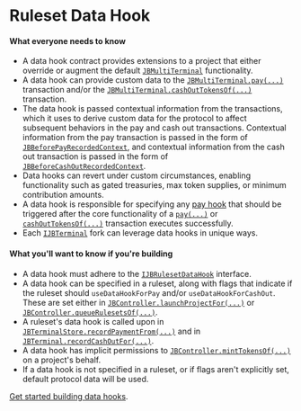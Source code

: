# Ruleset Data Hook

#### What everyone needs to know

* A data hook contract provides extensions to a project that either override or augment the default [`JBMultiTerminal`](/docs/v4/api/core/JBMultiTerminal.md) functionality.
* A data hook can provide custom data to the [`JBMultiTerminal.pay(...)`](/docs/v4/api/core/JBMultiTerminal.md#pay) transaction and/or the [`JBMultiTerminal.cashOutTokensOf(...)`](/docs/v4/api/core/JBMultiTerminal.md#cashouttokensof) transaction.
* The data hook is passed contextual information from the transactions, which it uses to derive custom data for the protocol to affect subsequent behaviors in the pay and cash out transactions. Contextual information from the pay transaction is passed in the form of [`JBBeforePayRecordedContext`](/docs/v4/api/core/structs/JBBeforePayRecordedContext.md), and contextual information from the cash out transaction is passed in the form of [`JBBeforeCashOutRecordedContext`](/docs/v4/api/core/structs/JBBeforeCashOutRecordedContext.md).
* Data hooks can revert under custom circumstances, enabling functionality such as gated treasuries, max token supplies, or minimum contribution amounts.
* A data hook is responsible for specifying any [pay hook](pay-hook.md) that should be triggered after the core functionality of a [`pay(...)`](/docs/v4/api/core/JBMultiTerminal.md#pay) or [`cashOutTokensOf(...)`](/docs/v4/api/core/JBMultiTerminal.md#cashouttokensof) transaction executes successfully.
* Each [`IJBTerminal`](/docs/v4/api/core/interfaces/IJBTerminal.md) fork can leverage data hooks in unique ways.

#### What you'll want to know if you're building

* A data hook must adhere to the [`IJBRulesetDataHook`](/docs/v4/api/core/interfaces/IJBRulesetDataHook.md) interface.
* A data hook can be specified in a ruleset, along with flags that indicate if the ruleset should `useDataHookForPay` and/or `useDataHookForCashOut`. These are set either in [`JBController.launchProjectFor(...)`](/docs/v4/api/core/JBController.md#launchprojectfor) or [`JBController.queueRulesetsOf(...)`](/docs/v4/api/core/JBController.md#queuerulesetsof).
* A ruleset's data hook is called upon in [`JBTerminalStore.recordPaymentFrom(...)`](/docs/v4/api/core/JBTerminalStore.md#recordpaymentfrom) and in [`JBTerminal.recordCashOutFor(...)`](/docs/v4/api/core/JBTerminalStore.md#recordcashoutfor).
* A data hook has implicit permissions to [`JBController.mintTokensOf(...)`](/docs/v4/api/core/JBController.md#minttokensof) on a project's behalf.
* If a data hook is not specified in a ruleset, or if flags aren't explicitly set, default protocol data will be used.

[Get started building data hooks](/docs/v4/build/hooks/ruleset-data-hook.md).

